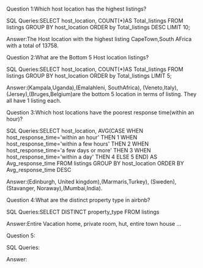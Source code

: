 Question 1:Which host location has the highest listings?

SQL Queries:SELECT host_location, COUNT(*)AS Total_listings 
FROM listings 
GROUP BY host_location 
ORDER by Total_listings DESC 
LIMIT 10;

Answer:The Host location with the highest listing CapeTown,South AFrica with a total of 13758.

Question 2:What are the Bottom 5 Host location listings?

SQL Queries:SELECT host_location, COUNT(*)AS Total_listings 
FROM listings 
GROUP BY host_location 
ORDER by Total_listings 
LIMIT 5;

Answer:(Kampala,Uganda),(Emalahleni, SouthAfrica), (Veneto,Italy), (Jersey),(Bruges,Belgium)are the bottom 5 location in terms of listing. They all have 1 listing each.

Question 3:Which host locations have the poorest response time(within an hour)?

SQL Queries:SELECT host_location, AVG(CASE WHEN host_response_time='within an hour' THEN 1 WHEN host_response_time='within a few hours' THEN 2 WHEN host_response_time='a few days or more' THEN 3 WHEN host_response_time='within a day' THEN 4 ELSE 5 END) AS Avg_response_time FROM listings GROUP BY host_location ORDER BY Avg_response_time DESC

Answer:(Edinburgh, United kingdom),(Marmaris,Turkey), (Sweden), (Stavanger, Noraway),(Mumbai,India).

Question 4:What are the distinct property type in airbnb?

SQL Queries:SELECT DISTINCT property_type FROM listings

Answer:Entire Vacation home, private room, hut, entire town house ...

Question 5:

SQL Queries:

Answer:
